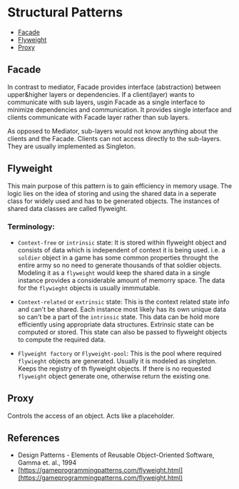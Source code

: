 # Structural Patterns
- [Facade](#Facade)
- [Flyweight](#Flyweight)
- [Proxy](#Proxy)

## Facade
In contrast to mediator, Facade provides interface (abstraction) between upper&higher layers or dependencies. If a client(layer) wants to communicate with sub layers, usgin Facade as a single interface to minimize dependencies and communication. It provides single interface and clients communicate with Facade layer rather than sub layers.

As opposed to Mediator, sub-layers would not know anything about the clients and the Facade. Clients can not access directly to the sub-layers. They are usually implemented as Singleton.

## Flyweight
This main purpose of this pattern is to gain efficiency in memory usage. The logic lies on the idea of storing and using the shared data in a seperate class for widely used and has to be generated objects. The instances of shared data classes are called flyweight.

### Terminology:
- `Context-free` or `intrinsic` state: It is stored within flyweight object and consists of data which is independent of context it is being used. i.e. a `soldier` object in a game has some common properties throught the entire army so no need to generate thousands of that soldier objects. Modeling it as a `flyweight` would keep the shared data in a single instance provides a considerable amount of memorry space. The data for the `flywieght` objects is usually immmutable.

- `Context-related` or `extrinsic` state: This is the context related state info and can't be shared. Each instance most likely has its own unique data so can't be a part of the `intrinsic` state. This data can be hold more efficiently using appropriate data structures. Extrinsic state can be computed or stored. This state can also be passed to flyweight objects to compute the required data.

- `Flyweight factory` or `Flyweight-pool`: This is the pool where required `flywieght` objects are generated. Usually it is modeled as singleton. Keeps the registry of th flyweight objects. If there is no requested `flyweight` object generate one, otherwise return the existing one.

## Proxy
Controls the access of an object. Acts like a placeholder.

## References
- Design Patterns - Elements of Reusable Object-Oriented Software, Gamma et. al., 1994
- [https://gameprogrammingpatterns.com/flyweight.html](https://gameprogrammingpatterns.com/flyweight.html)